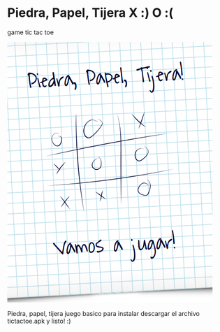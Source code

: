 # Piedra, Papel, Tijera X :) O :(
game tic tac toe


![Screenshot](cap.png) 

 Piedra, papel, tijera
 juego basico 
 para instalar descargar el archivo tictactoe.apk 
 y listo! :)
